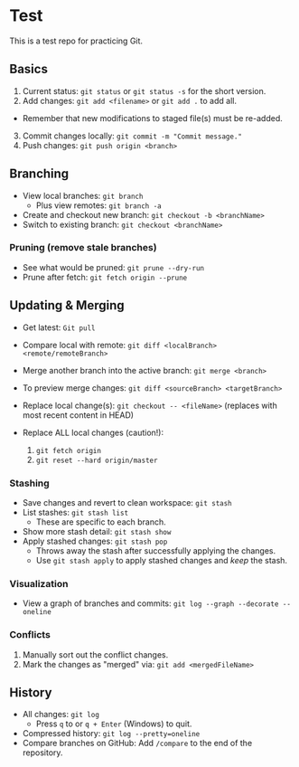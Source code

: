 # Test
This is a test repo for practicing Git.

## Basics
1. Current status: `git status` or `git status -s` for the short version.
2. Add changes: `git add <filename>` or `git add .` to add all.
  * Remember that new modifications to staged file(s) must be re-added.
3. Commit changes locally: `git commit -m "Commit message."`
4. Push changes: `git push origin <branch>`

## Branching
* View local branches: `git branch`
  * Plus view remotes: `git branch -a`
* Create and checkout new branch: `git checkout -b <branchName>`
* Switch to existing branch: `git checkout <branchName>`

### Pruning (remove stale branches)
* See what would be pruned: `git prune --dry-run`
* Prune after fetch: `git fetch origin --prune`

## Updating & Merging
* Get latest: `Git pull`
* Compare local with remote: `git diff <localBranch> <remote/remoteBranch>`

* Merge another branch into the active branch: `git merge <branch>`
* To preview merge changes: `git diff <sourceBranch> <targetBranch>`

* Replace local change(s): `git checkout -- <fileName>` (replaces with most recent content in HEAD)
* Replace ALL local changes (caution!):
  1. `git fetch origin`
  2. `git reset --hard origin/master`

### Stashing
* Save changes and revert to clean workspace: `git stash`
* List stashes: `git stash list`
  * These are specific to each branch.
* Show more stash detail: `git stash show`
* Apply stashed changes: `git stash pop`
  * Throws away the stash after successfully applying the changes.
  * Use `git stash apply` to apply stashed changes and *keep* the stash.

### Visualization
* View a graph of branches and commits: `git log --graph --decorate --oneline`

### Conflicts
1. Manually sort out the conflict changes.
2. Mark the changes as "merged" via: `git add <mergedFileName>`

## History
* All changes: `git log`
  * Press `q` to or `q + Enter` (Windows) to quit.
* Compressed history: `git log --pretty=oneline`
* Compare branches on GitHub: Add `/compare` to the end of the repository.
